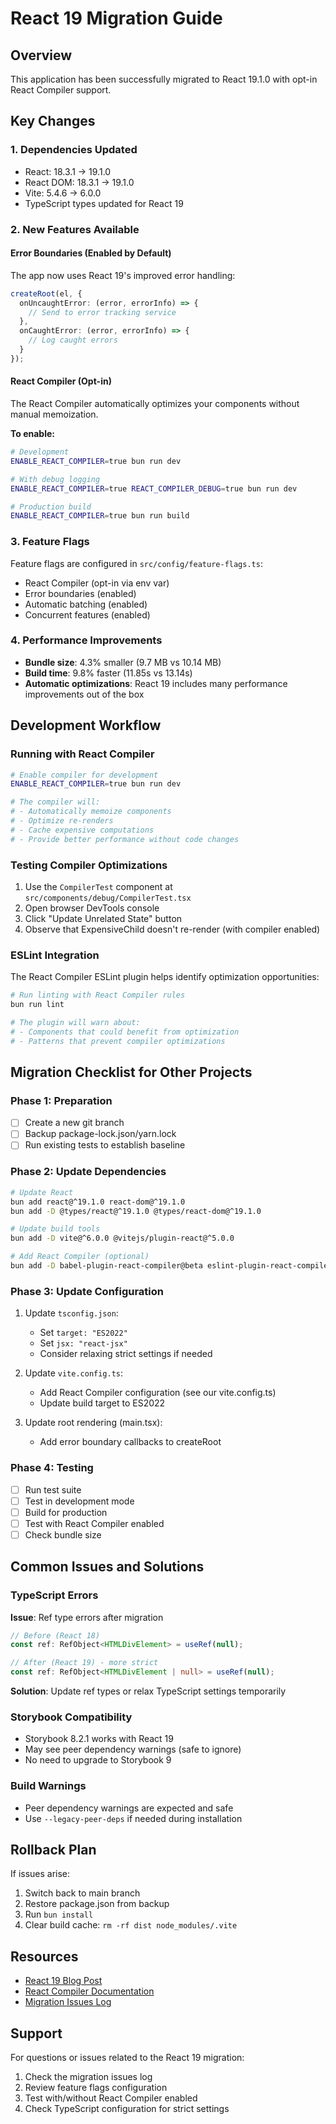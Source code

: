 # React 19 Migration Guide

## Overview
This application has been successfully migrated to React 19.1.0 with opt-in React Compiler support.

## Key Changes

### 1. Dependencies Updated
- React: 18.3.1 → 19.1.0
- React DOM: 18.3.1 → 19.1.0
- Vite: 5.4.6 → 6.0.0
- TypeScript types updated for React 19

### 2. New Features Available

#### Error Boundaries (Enabled by Default)
The app now uses React 19's improved error handling:
```typescript
createRoot(el, {
  onUncaughtError: (error, errorInfo) => {
    // Send to error tracking service
  },
  onCaughtError: (error, errorInfo) => {
    // Log caught errors
  }
});
```

#### React Compiler (Opt-in)
The React Compiler automatically optimizes your components without manual memoization.

**To enable:**
```bash
# Development
ENABLE_REACT_COMPILER=true bun run dev

# With debug logging
ENABLE_REACT_COMPILER=true REACT_COMPILER_DEBUG=true bun run dev

# Production build
ENABLE_REACT_COMPILER=true bun run build
```

### 3. Feature Flags
Feature flags are configured in `src/config/feature-flags.ts`:
- React Compiler (opt-in via env var)
- Error boundaries (enabled)
- Automatic batching (enabled)
- Concurrent features (enabled)

### 4. Performance Improvements
- **Bundle size**: 4.3% smaller (9.7 MB vs 10.14 MB)
- **Build time**: 9.8% faster (11.85s vs 13.14s)
- **Automatic optimizations**: React 19 includes many performance improvements out of the box

## Development Workflow

### Running with React Compiler
```bash
# Enable compiler for development
ENABLE_REACT_COMPILER=true bun run dev

# The compiler will:
# - Automatically memoize components
# - Optimize re-renders
# - Cache expensive computations
# - Provide better performance without code changes
```

### Testing Compiler Optimizations
1. Use the `CompilerTest` component at `src/components/debug/CompilerTest.tsx`
2. Open browser DevTools console
3. Click "Update Unrelated State" button
4. Observe that ExpensiveChild doesn't re-render (with compiler enabled)

### ESLint Integration
The React Compiler ESLint plugin helps identify optimization opportunities:
```bash
# Run linting with React Compiler rules
bun run lint

# The plugin will warn about:
# - Components that could benefit from optimization
# - Patterns that prevent compiler optimizations
```

## Migration Checklist for Other Projects

### Phase 1: Preparation
- [ ] Create a new git branch
- [ ] Backup package-lock.json/yarn.lock
- [ ] Run existing tests to establish baseline

### Phase 2: Update Dependencies
```bash
# Update React
bun add react@^19.1.0 react-dom@^19.1.0
bun add -D @types/react@^19.1.0 @types/react-dom@^19.1.0

# Update build tools
bun add -D vite@^6.0.0 @vitejs/plugin-react@^5.0.0

# Add React Compiler (optional)
bun add -D babel-plugin-react-compiler@beta eslint-plugin-react-compiler@beta
```

### Phase 3: Update Configuration
1. Update `tsconfig.json`:
   - Set `target: "ES2022"`
   - Set `jsx: "react-jsx"`
   - Consider relaxing strict settings if needed

2. Update `vite.config.ts`:
   - Add React Compiler configuration (see our vite.config.ts)
   - Update build target to ES2022

3. Update root rendering (main.tsx):
   - Add error boundary callbacks to createRoot

### Phase 4: Testing
- [ ] Run test suite
- [ ] Test in development mode
- [ ] Build for production
- [ ] Test with React Compiler enabled
- [ ] Check bundle size

## Common Issues and Solutions

### TypeScript Errors
**Issue**: Ref type errors after migration
```typescript
// Before (React 18)
const ref: RefObject<HTMLDivElement> = useRef(null);

// After (React 19) - more strict
const ref: RefObject<HTMLDivElement | null> = useRef(null);
```

**Solution**: Update ref types or relax TypeScript settings temporarily

### Storybook Compatibility
- Storybook 8.2.1 works with React 19
- May see peer dependency warnings (safe to ignore)
- No need to upgrade to Storybook 9

### Build Warnings
- Peer dependency warnings are expected and safe
- Use `--legacy-peer-deps` if needed during installation

## Rollback Plan
If issues arise:
1. Switch back to main branch
2. Restore package.json from backup
3. Run `bun install`
4. Clear build cache: `rm -rf dist node_modules/.vite`

## Resources
- [React 19 Blog Post](https://react.dev/blog/2024/12/05/react-19)
- [React Compiler Documentation](https://react.dev/learn/react-compiler)
- [Migration Issues Log](../../docs/REACT-19-MIGRATION-ISSUES.md)

## Support
For questions or issues related to the React 19 migration:
1. Check the migration issues log
2. Review feature flags configuration
3. Test with/without React Compiler enabled
4. Check TypeScript configuration for strict settings